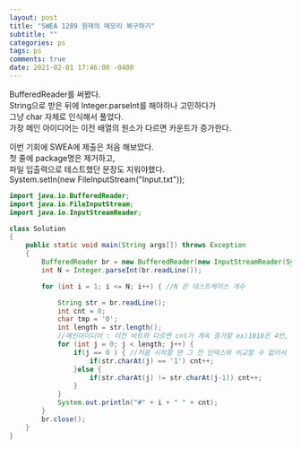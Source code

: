 ```yaml
---
layout: post
title: "SWEA 1289 원재의 메모리 복구하기"
subtitle: ""
categories: ps
tags: ps
comments: true
date: 2021-02-01 17:46:00 -0400
---
```


BufferedReader를 써봤다.	
String으로 받은 뒤에 Integer.parseInt를 해야하나 고민하다가		
그냥 char 자체로 인식해서 풀었다. 	
가장 메인 아이디어는 이전 배열의 원소가 다르면 카운트가 증가한다.	

이번 기회에 SWEA에 제출은 처음 해보았다.	
첫 줄에 package명은 제거하고,	
파일 입출력으로 테스트했던 문장도 지워야했다.	
System.setIn(new FileInputStream("Input.txt"));		

```java
import java.io.BufferedReader;
import java.io.FileInputStream;
import java.io.InputStreamReader;

class Solution
{
	public static void main(String args[]) throws Exception
	{
		BufferedReader br = new BufferedReader(new InputStreamReader(System.in));
		int N = Integer.parseInt(br.readLine());

		for (int i = 1; i <= N; i++) { //N 은 테스트케이스 개수

			String str = br.readLine();
			int cnt = 0;
			char tmp = '0';
			int length = str.length();
			//메인아이디어 : 이전 비트와 다르면 cnt가 계속 증가함 ex)1010은 4번, 0101은 3번
			for (int j = 0; j < length; j++) {
				if(j == 0 ) { //처음 시작할 땐 그 전 인덱스와 비교할 수 없어서 
					if(str.charAt(j) == '1') cnt++;
				}else {
					if(str.charAt(j) != str.charAt(j-1)) cnt++; 
				}
			}
			System.out.println("#" + i + " " + cnt);			
		}
        br.close();
    }
}
```


